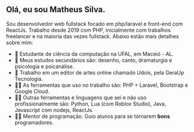## Olá, eu sou Matheus Silva.
Sou desenvolvedor web fullstack focado em php/laravel e front-end com ReactJs.
Trabalho desde 2019 com PHP, inicialmente com trabalhos freelancer e na maioria das vezes fullstack.
Abaixo estão mais detalhes sobre mim:

- 🏫 Estudante de ciência da computação na UFAL, em Maceió - AL.
- 🎈 Meus estudos secundários são: desenho, canto, dramaturgia e psicologia e psicanálise.
- 🔧 Trabalho em um editor de artes online chamado Udois, pela GeraUp Tecnologia.
- 👨‍💻 As ferramentas que uso no trabalho são: PHP + Laravel, Bootstrap e Google Cloud.
- 👨‍💻 Outras ferramentas e linguagens que sei e não uso profissionalmente são: Python, Lua (com Roblox Studio), Java, Javascript com nodejs, ReactJs.
- 👨‍🏫 Mentor de programação. Guio alunos para se tornarem **bons** programadores.
<!--
**matheussilva2/matheussilva2** is a ✨ _special_ ✨ repository because its `README.md` (this file) appears on your GitHub profile.

Here are some ideas to get you started:

- 🔭 I’m currently working on ...
- 🌱 I’m currently learning ...
- 👯 I’m looking to collaborate on ...
- 🤔 I’m looking for help with ...
- 💬 Ask me about ...
- 📫 How to reach me: ...
- 😄 Pronouns: ...
- ⚡ Fun fact: ...
-->
